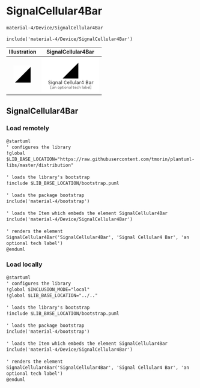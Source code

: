 # SignalCellular4Bar


```text
material-4/Device/SignalCellular4Bar
```

```text
include('material-4/Device/SignalCellular4Bar')
```



| Illustration | SignalCellular4Bar |
| :---: | :---: |
| ![illustration for Illustration](../../material-4/Device/SignalCellular4Bar.png) | ![illustration for SignalCellular4Bar](../../material-4/Device/SignalCellular4Bar.Local.png) |




## SignalCellular4Bar

### Load remotely
```plantuml
@startuml
' configures the library
!global $LIB_BASE_LOCATION="https://raw.githubusercontent.com/tmorin/plantuml-libs/master/distribution"

' loads the library's bootstrap
!include $LIB_BASE_LOCATION/bootstrap.puml

' loads the package bootstrap
include('material-4/bootstrap')

' loads the Item which embeds the element SignalCellular4Bar
include('material-4/Device/SignalCellular4Bar')

' renders the element
SignalCellular4Bar('SignalCellular4Bar', 'Signal Cellular4 Bar', 'an optional tech label')
@enduml
```

### Load locally
```plantuml
@startuml
' configures the library
!global $INCLUSION_MODE="local"
!global $LIB_BASE_LOCATION="../.."

' loads the library's bootstrap
!include $LIB_BASE_LOCATION/bootstrap.puml

' loads the package bootstrap
include('material-4/bootstrap')

' loads the Item which embeds the element SignalCellular4Bar
include('material-4/Device/SignalCellular4Bar')

' renders the element
SignalCellular4Bar('SignalCellular4Bar', 'Signal Cellular4 Bar', 'an optional tech label')
@enduml
```

